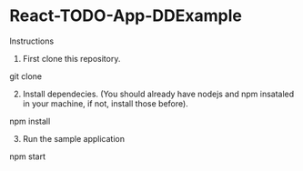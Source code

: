 # React-TODO-App-DDExample


Instructions

1. First clone this repository.

  git clone

2. Install dependecies. (You should already have nodejs and npm insataled in your machine, if not, install those before).

  npm install
  
3. Run the sample application

npm start
